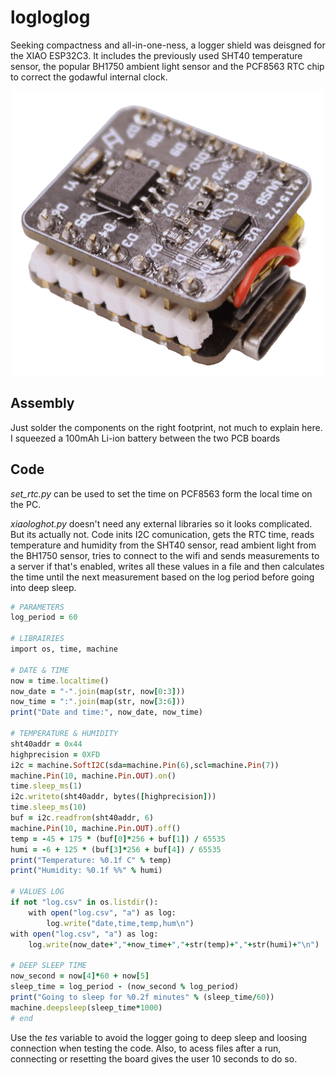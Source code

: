 # logloglog

Seeking compactness and all-in-one-ness, a logger shield was deisgned for the XIAO ESP32C3. It includes the previously used SHT40 temperature sensor, the popular BH1750 ambient light sensor and the PCF8563 RTC chip to correct the godawful internal clock.

<p align="center">
  <img src="img.png" width="500" />
</p>

## Assembly

Just solder the components on the right footprint, not much to explain here. I squeezed a 100mAh Li-ion battery between the two PCB boards

## Code

*set_rtc.py* can be used to set the time on PCF8563 form the local time on the PC.

*xiaologhot.py* doesn't need any external libraries so it looks complicated. But its actually not. Code inits I2C comunication, gets the RTC time, reads temperature and humidity from the SHT40 sensor, read ambient light from the BH1750 sensor, tries to connect to the wifi and sends measurements to a server if that's enabled, writes all these values in a file and then calculates the time until the next measurement based on the log period before going into deep sleep.

```ruby
# PARAMETERS
log_period = 60
 
# LIBRAIRIES
import os, time, machine
 
# DATE & TIME
now = time.localtime()
now_date = "-".join(map(str, now[0:3]))
now_time = ":".join(map(str, now[3:6]))
print("Date and time:", now_date, now_time)
 
# TEMPERATURE & HUMIDITY
sht40addr = 0x44
highprecision = 0XFD
i2c = machine.SoftI2C(sda=machine.Pin(6),scl=machine.Pin(7))
machine.Pin(10, machine.Pin.OUT).on()
time.sleep_ms(1)
i2c.writeto(sht40addr, bytes([highprecision]))
time.sleep_ms(10)
buf = i2c.readfrom(sht40addr, 6)
machine.Pin(10, machine.Pin.OUT).off()
temp = -45 + 175 * (buf[0]*256 + buf[1]) / 65535
humi = -6 + 125 * (buf[3]*256 + buf[4]) / 65535
print("Temperature: %0.1f C" % temp)
print("Humidity: %0.1f %%" % humi)
 
# VALUES LOG
if not "log.csv" in os.listdir():
    with open("log.csv", "a") as log:
        log.write("date,time,temp,hum\n")
with open("log.csv", "a") as log:
    log.write(now_date+","+now_time+","+str(temp)+","+str(humi)+"\n")
 
# DEEP SLEEP TIME
now_second = now[4]*60 + now[5]
sleep_time = log_period - (now_second % log_period)
print("Going to sleep for %0.2f minutes" % (sleep_time/60))
machine.deepsleep(sleep_time*1000)
# end
```

Use the *tes* variable to avoid the logger going to deep sleep and loosing connection when testing the code. Also, to acess files after a run, connecting or resetting the board gives the user 10 seconds to do so.





